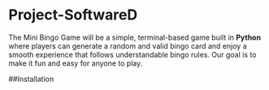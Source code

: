 # Project-SoftwareD
The Mini Bingo Game will be a simple, terminal-based game built in **Python** where players can generate a random and valid bingo card and enjoy a smooth experience that follows understandable bingo rules. Our goal is to make it fun and easy for anyone to play.

##Installation

